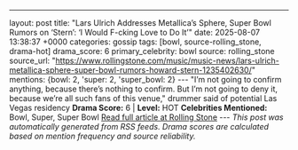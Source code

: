 ---
layout: post
title: "Lars Ulrich Addresses Metallica’s Sphere, Super Bowl Rumors on ‘Stern’: ‘I Would F-cking Love to Do It’"
date: 2025-08-07 13:38:37 +0000
categories: gossip
tags: [bowl, source-rolling_stone, drama-hot]
drama_score: 6
primary_celebrity: bowl
source: rolling_stone
source_url: "https://www.rollingstone.com/music/music-news/lars-ulrich-metallica-sphere-super-bowl-rumors-howard-stern-1235402630/"
mentions: {bowl: 2, 'super: 2, 'super_bowl: 2} --- "I’m not going to confirm anything, because there’s nothing to confirm. But I’m not going to deny it, because we’re all such fans of this venue," drummer said of potential Las Vegas residency **Drama Score:** 6 | **Level:** HOT **Celebrities Mentioned:** Bowl, Super, Super Bowl [Read full article at Rolling Stone](https://www.rollingstone.com/music/music-news/lars-ulrich-metallica-sphere-super-bowl-rumors-howard-stern-1235402630/) --- *This post was automatically generated from RSS feeds. Drama scores are calculated based on mention frequency and source reliability.*